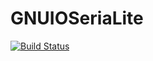 GNUIOSeriaLite
==============

[![Build Status](https://travis-ci.org/MBEDSYS/GNUIOSeriaLite.svg?branch=master)](https://travis-ci.org/MBEDSYS/GNUIOSeriaLite)
